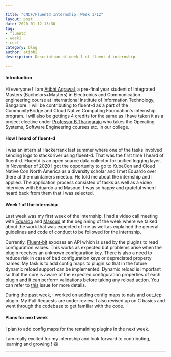 ```yaml
---

title: "CNCF/Fluentd Internship: Week 1/12"
layout: post
date: 2020-01-12 13:30
tag:
- fluentd
- week1
- cncf
category: blog
author: atibhi
description: Description of week-1 of fluent-d internship

---
```


#### Introduction

Hi everyone ! I am [Atibhi Agrawal](https://twitter.com/atibhi_a), a pre-final year student of Integrated Masters (Bachelors+Masters) in Electronics and Communication engineering course at International Institute of Information Technology, Bangalore. I will be contributing to fluent-d as a part of the CommunityBridge and Cloud Native Computing Foundation's internship program. I will also be gettings 4 credits for the same as I have taken it as a project elective under [Professor B.Thangaraju](https://www.iiitb.ac.in/faculty/thangaraju-b) who takes the Operating Systems, Software Engineering courses etc. in our college.

#### How I heard of fluent-d 

I was an intern at Hackerrank last summer where one of the tasks involved sending logs to stackdriver using fluent-d. That was the first time I heard of fluent-d. Fluentd is an open source data collector for unified logging layer. In November of 2020 I got the opportunity to go to KubeCon and Cloud Native Con North America as a diversity scholar and I met Eduardo over there at the maintainers meetup. He told me about the internship and I applied. The application process consisted of tasks as well as a video interview with Eduardo and Masoud. I was so happy and grateful when I heard back from them that I was selected.

#### Week 1 of the internship

Last week was my first week of the internship. I had a video call meeting with [Eduardo](https://twitter.com/edsiper) and [Masoud](https://twitter.com/_koleini) at the beginning of the week where we talked about the work that was expected of me as well as explained the general guidelines and code of conduct to be followed for the internship. 

Currently, [Fluent-bit](https://fluentbit.io) exposes an API which is used by the plugins to read configuration values. This works as expected but problems arise when the plugin receives an unknown configuration key. There is also a need to reduce risk in case of bad configuration keys or depreciated property names. My task is to add config maps to plugin so that in the future dynamic reload support can be implemented. Dynamic reload is important so that the core is aware of the expected configuration properties of each plugin and it can perform validations before taking any reload action. You can refer to [this](https://github.com/fluent/fluent-bit/issues/1672) issue for more details.

During the past week, I worked on adding config maps to [nats](https://fluentbit.io/documentation/0.12/output/nats.html) and [out_tcp](https://github.com/fluent/fluent-bit/tree/master/plugins/out_tcp) plugin. My Pull Requests are under review. I also revised up on C basics and went through the codebase to get familiar with the code.

#### Plans for next week

I plan to add config maps for the remaining plugins in the next week. 

I am really excited for my internship and look forward to contributing, learning and growing ! :smile:

---